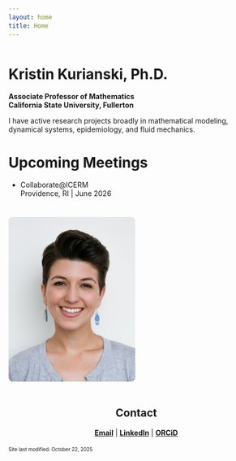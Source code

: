 ```yaml
---
layout: home
title: Home
---
```

<div style="display: flex; align-items: flex-start; gap: 1.5rem; flex-wrap: wrap;">
  <div style="flex: 1; min-width: 250px;">
    <h1>Kristin Kurianski, Ph.D.</h1>
    <p><strong>Associate Professor of Mathematics<br />
    California State University, Fullerton</strong></p>
    <p>I have active research projects broadly in mathematical modeling, dynamical systems, epidemiology, and fluid mechanics.</p>
    <h1>Upcoming Meetings</h1>
    <ul>
      <li>
        Collaborate@ICERM<br />Providence, RI | June 2026
      </li>
    </ul>
  </div>
  <div style="flex: 0 0 250px; align-self: flex-start;">
    <img src="/images/2022_0Kurianski_headshot.png" alt="Kristin Kurianski headshot" style="max-width: 100%; border-radius: 8px; margin-top: 0;" />
  </div>
</div>
<br />

<h2 style="text-align:center;">Contact</h2>
<div style="text-align:center;">
  <strong><a href="mailto:kkurianski@fullerton.edu" style="color:3366CC">Email</a></strong> | 
  <strong><a href="https://www.linkedin.com/in/kristin-kurianski" style="color:3366CC">LinkedIn</a></strong> | <strong><a href="https://orcid.org/0000-0002-7550-4049" style="color:3366CC">ORCiD</a></strong>
</div>

<p><sup><sub>Site last modified: October 22, 2025</sub></sup></p>
